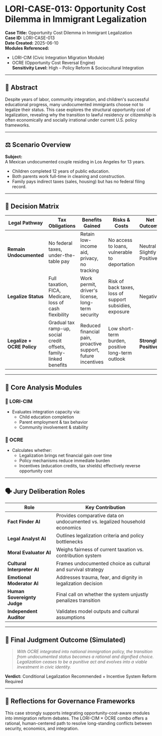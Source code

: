 # LORI-CASE-013: Opportunity Cost Dilemma in Immigrant Legalization

**Case Title:** Opportunity Cost Dilemma in Immigrant Legalization  
**Case ID:** LORI-CASE-013  
**Date Created:** 2025-06-10  
**Modules Referenced:**  
- LORI-CIM (Civic Integration Migration Module)  
- OCRE (Opportunity Cost Reversal Engine)  
**Sensitivity Level:** High – Policy Reform & Sociocultural Integration  

---

## 📘 Abstract

Despite years of labor, community integration, and children's successful educational progress, many undocumented immigrants choose not to legalize their status. This case explores the structural opportunity cost of legalization, revealing why the transition to lawful residency or citizenship is often economically and socially irrational under current U.S. policy frameworks.

---

## ⚖️ Scenario Overview

**Subject:**  
A Mexican undocumented couple residing in Los Angeles for 13 years.  
- Children completed 12 years of public education.  
- Both parents work full-time in cleaning and construction.  
- Family pays indirect taxes (sales, housing) but has no federal filing record.  

---

## 🧮 Decision Matrix

| Legal Pathway | Tax Obligations | Benefits Gained | Risks & Costs | Net Outcome |
|---------------|------------------|------------------|----------------|-------------|
| **Remain Undocumented** | No federal taxes, under-the-table pay | Retain low-income aid, privacy, no tracking | No access to loans, vulnerable to deportation | Neutral / Slightly Positive |
| **Legalize Status** | Full taxation, FICA, Medicare, loss of cash flexibility | Work permit, driver's license, long-term security | Risk of back taxes, loss of support subsidies, exposure | Negative |
| **Legalize + OCRE Policy** | Gradual tax ramp-up, social credit offsets, family-linked benefits | Reduced financial pain, proactive support, future incentives | Low short-term burden, positive long-term outlook | **Strongly Positive** |

---

## 🧠 Core Analysis Modules

### 🔹 LORI-CIM
- Evaluates integration capacity via:
  - Child education completion
  - Parent employment & tax behavior
  - Community involvement & stability

### 🔸 OCRE
- Calculates whether:
  - Legalization brings net financial gain over time
  - Policy mechanisms reduce immediate burden
  - Incentives (education credits, tax shields) effectively reverse opportunity cost

---

## 🗣️ Jury Deliberation Roles

| Role | Key Contribution |
|------|------------------|
| **Fact Finder AI** | Provides comparative data on undocumented vs. legalized household economics |
| **Legal Analyst AI** | Outlines legalization criteria and policy bottlenecks |
| **Moral Evaluator AI** | Weighs fairness of current taxation vs. contribution system |
| **Cultural Interpreter AI** | Frames undocumented choice as cultural and survival strategy |
| **Emotional Moderator AI** | Addresses trauma, fear, and dignity in legalization decision |
| **Human Sovereignty Judge** | Final call on whether the system unjustly penalizes transition |
| **Independent Auditor** | Validates model outputs and cultural assumptions |

---

## 🧭 Final Judgment Outcome (Simulated)

> *With OCRE integrated into national immigration policy, the transition from undocumented status becomes a rational and dignified choice. Legalization ceases to be a punitive act and evolves into a viable investment in civic identity.*  

**Verdict:** Conditional Legalization Recommended + Incentive System Reform Required

---

## 🧩 Reflections for Governance Frameworks

This case strongly supports integrating opportunity-cost-aware modules into immigration reform debates. The LORI-CIM × OCRE combo offers a rational, human-centered path to resolve long-standing conflicts between security, economics, and integration.

